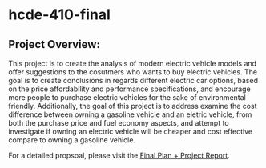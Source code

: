 # hcde-410-final

## Project Overview:
This project is to create the analysis of modern electric vehicle models and offer suggestions to the cosutmers who wants to buy electric vehicles. The goal is to create conclusions in regards different electric car options, based on the price affordability and performance specifications, and encourage more people to purchase electric vehicles for the sake of environmental friendly. Additionally, the goal of this project is to address examine the cost difference between owning a gasoline vehicle and an eletric vehicle, from both the purchase price and fuel economy aspects, and attempt to investigate if owning an electric vehicle will be cheaper and cost effective compare to owning a gasoline vehicle. 

For a detailed propsoal, please visit the [Final Plan + Project Report](https://github.com/hanfeng5/hcde-410-final/blob/94226ebfaad2e6df316e4e5cd2414a8282d596e2/Final%20Plan%20+%20Project%20Report.ipynb).
